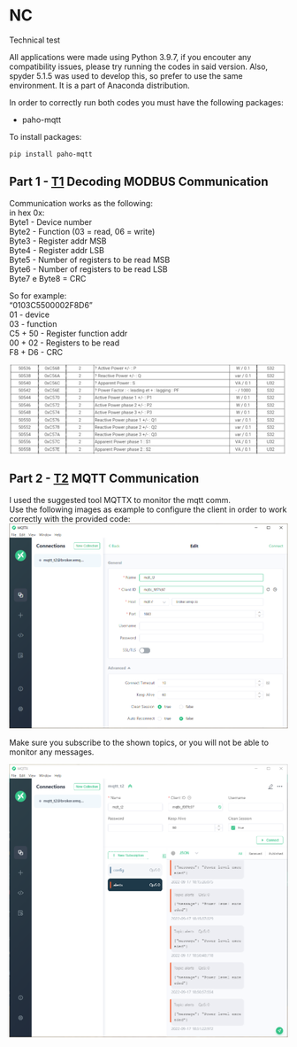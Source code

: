 # NC
Technical test

All applications were made using Python 3.9.7, if you encouter any compatibility issues, please try running the codes in said version.
Also, spyder 5.1.5 was used to develop this, so prefer to use the same environment. It is a part of Anaconda distribution.

In order to correctly run both codes you must have the following packages:
* paho-mqtt

To install packages:
   ```sh
   pip install paho-mqtt
   ```
   
## Part 1 - [T1](Code/T1.py) Decoding MODBUS Communication

Communication works as the following:</br>
   in hex 0x:</br>
   Byte1 - Device number </br>
   Byte2 - Function (03 = read, 06 = write) </br>
   Byte3 - Register addr MSB </br>
   Byte4 - Register addr LSB </br>
   Byte5 - Number of registers to be read MSB </br>
   Byte6 - Number of registers to be read LSB </br>
   Byte7 e Byte8 = CRC </br>

So for example: </br>
“0103C5500002F8D6” </br>
01 - device </br>
03 - function </br>
C5 + 50 - Register function addr </br>
00 + 02 - Registers to be read </br>
F8 + D6 - CRC </br>

![Product Name Screen Shot][product-screenshot]




## Part 2 - [T2](Code/T2.py) MQTT Communication

I used the suggested tool MQTTX to monitor the mqtt comm.  
Use the following images as example to configure the client in order to work correctly with the provided code:
![MQTTX Config][Mqtt-config]

Make sure you subscribe to the shown topics, or you will not be able to monitor any messages.

![MQTTX Topics][Mqtt-topics]


[product-screenshot]: images/Screenshot_20220915-140608_Chrome.jpg
[Mqtt-config]: images/mqttx_config.PNG
[Mqtt-topics]: images/mqttx_topics.PNG
